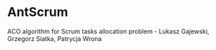 # AntScrum
ACO algorithm for Scrum tasks allocation problem - Lukasz Gajewski, Grzegorz Siatka, Patrycja Wrona
